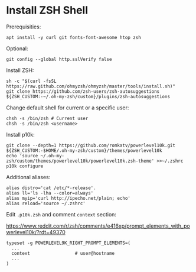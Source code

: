 # Install ZSH Shell

Prerequisities:

```
apt install -y curl git fonts-font-awesome htop zsh
```

Optional:

```
git config --global http.sslVerify false
```

Install ZSH:

```
sh -c "$(curl -fsSL https://raw.github.com/ohmyzsh/ohmyzsh/master/tools/install.sh)"
git clone https://github.com/zsh-users/zsh-autosuggestions ${ZSH_CUSTOM:-~/.oh-my-zsh/custom}/plugins/zsh-autosuggestions
```

Change default shell for current or a specific user:

```
chsh -s /bin/zsh # Current user
chsh -s /bin/zsh <username>
```

Install p10k:

```
git clone --depth=1 https://github.com/romkatv/powerlevel10k.git ${ZSH_CUSTOM:-$HOME/.oh-my-zsh/custom}/themes/powerlevel10k
echo 'source ~/.oh-my-zsh/custom/themes/powerlevel10k/powerlevel10k.zsh-theme' >>~/.zshrc
p10k configure
```

Additional aliases:

```
alias distro='cat /etc/*-release'.
alias ll='ls -lha --color=always'
alias myip='curl http://ipecho.net/plain; echo'
alias reload='source ~/.zshrc'
```

Edit `.p10k.zsh` and comment `context` section:

https://www.reddit.com/r/zsh/comments/e416xp/prompt_elements_with_powerlevel10k/?rdt=49370

```
typeset -g POWERLEVEL9K_RIGHT_PROMPT_ELEMENTS=(
  ...
  context                 # user@hostname
  ...
)
```
